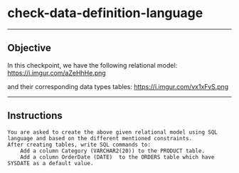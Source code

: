 # check-data-definition-language

--------------------------------------------------------
Objective
--------------------------------------------------------
In this checkpoint, we have the following relational model: https://i.imgur.com/aZeHhHe.png

and their corresponding data types tables: https://i.imgur.com/vx1xFvS.png

---------------------------------------------------------
Instructions
---------------------------------------------------------
    You are asked to create the above given relational model using SQL language and based on the different mentioned constraints.
    After creating tables, write SQL commands to:
        Add a column Category (VARCHAR2(20)) to the PRODUCT table. 
        Add a column OrderDate (DATE)  to the ORDERS table which have SYSDATE as a default value.
